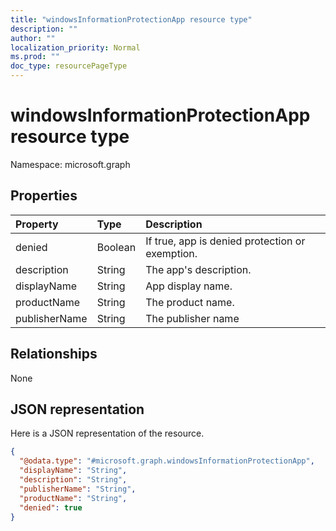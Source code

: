 ```yaml
---
title: "windowsInformationProtectionApp resource type"
description: ""
author: ""
localization_priority: Normal
ms.prod: ""
doc_type: resourcePageType
---
```


# windowsInformationProtectionApp resource type


Namespace: microsoft.graph



## Properties
|Property|Type|Description|
|:---|:---|:---|
|denied|Boolean|If true, app is denied protection or exemption.|
|description|String|The app's description.|
|displayName|String|App display name.|
|productName|String|The product name.|
|publisherName|String|The publisher name|

## Relationships
None

## JSON representation
Here is a JSON representation of the resource.
<!-- {
  "blockType": "resource",
  "@odata.type": "microsoft.graph.windowsInformationProtectionApp"
}
-->
``` json
{
  "@odata.type": "#microsoft.graph.windowsInformationProtectionApp",
  "displayName": "String",
  "description": "String",
  "publisherName": "String",
  "productName": "String",
  "denied": true
}
```

